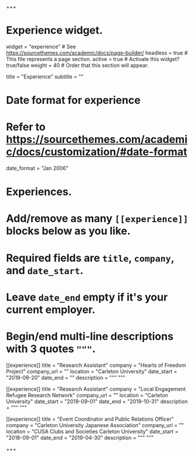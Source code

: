 +++
# Experience widget.
widget = "experience"  # See https://sourcethemes.com/academic/docs/page-builder/
headless = true  # This file represents a page section.
active = true  # Activate this widget? true/false
weight = 40  # Order that this section will appear.

title = "Experience"
subtitle = ""

# Date format for experience
#   Refer to https://sourcethemes.com/academic/docs/customization/#date-format
date_format = "Jan 2006"

# Experiences.
#   Add/remove as many `[[experience]]` blocks below as you like.
#   Required fields are `title`, `company`, and `date_start`.
#   Leave `date_end` empty if it's your current employer.
#   Begin/end multi-line descriptions with 3 quotes `"""`.
[[experience]]
  title = "Research Assistant"
  company = "Hearts of Freedom Project"
  company_url = ""
  location = "Carleton University"
  date_start = "2019-09-20"
  date_end = ""
  description = """
  """

[[experience]]
  title = "Research Assistant"
  company = "Local Engagement Refugee Research Network"
  company_url = ""
  location = "Carleton University"
  date_start = "2019-09-01"
  date_end = "2019-10-31"
  description = """
  """

[[experience]]
  title = "Event Coordinator and Public Relations Officer"
  company = "Carleton University Japanese Association"
  company_url = ""
  location = "CUSA Clubs and Societies Carleton University"
  date_start = "2018-09-01"
  date_end = "2019-04-30"
  description = """
  """
  
+++
